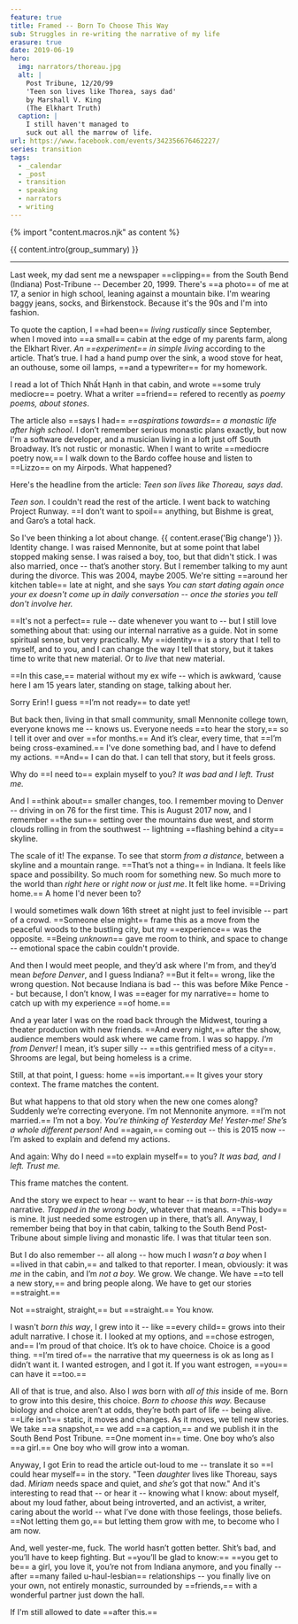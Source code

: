 ```yaml
---
feature: true
title: Framed -- Born To Choose This Way
sub: Struggles in re-writing the narrative of my life
erasure: true
date: 2019-06-19
hero:
  img: narrators/thoreau.jpg
  alt: |
    Post Tribune, 12/20/99
    'Teen son lives like Thorea, says dad'
    by Marshall V. King
    (The Elkhart Truth)
  caption: |
    I still haven't managed to
    suck out all the marrow of life.
url: https://www.facebook.com/events/342356676462227/
series: transition
tags:
  - _calendar
  - _post
  - transition
  - speaking
  - narrators
  - writing
---
```

{% import "content.macros.njk" as content %}

{{ content.intro(group_summary) }}

---

Last week,
my dad sent me a newspaper ==clipping==
from the South Bend (Indiana) Post-Tribune --
December 20, 1999.
There's ==a photo== of me at 17,
a senior in high school,
leaning against a mountain bike.
I'm wearing baggy jeans,
socks,
and Birkenstock.
Because it's the 90s
and I'm into fashion.

To quote the caption,
I ==had been== *living rustically* since September,
when I moved into ==a small== cabin
at the edge of my parents farm,
along the Elkhart River.
*An ==experiment== in simple living*
according to the article.
That’s true.
I had a hand pump over the sink,
a wood stove for heat,
an outhouse,
some oil lamps,
==and a typewriter== for my homework.

I read a lot of Thích Nhất Hạnh in that cabin,
and wrote ==some truly mediocre== poetry.
What a writer ==friend== refered to recently as
*poemy poems, about stones*.

The article also ==says I had==
*==aspirations towards== a monastic life after high school*.
I don’t remember serious monastic plans exactly,
but now I'm a software developer,
and a musician living in a loft
just off South Broadway.
It’s not rustic or monastic.
When I want to write ==mediocre poetry now,==
I walk down to the Bardo coffee house
and listen to ==Lizzo== on my Airpods.
What happened?

Here's the headline from the article:
*Teen son lives like Thoreau, says dad*.

*Teen son*.
I couldn't read the rest of the article.
I went back to watching Project Runway.
==I don’t want to spoil== anything,
but Bishme is great,
and Garo’s a total hack.

So I've been thinking a lot about change.
{{ content.erase('Big change') }}.
Identity change.
I was raised Mennonite,
but at some point that label stopped making sense.
I was raised a boy, too,
but that didn't stick.
I was also married, once --
that’s another story.
But I remember talking to my aunt during the divorce.
This was 2004, maybe 2005.
We're sitting ==around her kitchen table== late at night,
and she says
*You can start dating again
once your ex doesn't come up in daily conversation --
once the stories you tell don't involve her.*

==It's not a perfect== rule --
date whenever you want to --
but I still love something about that:
using our internal narrative as a guide.
Not in some spiritual sense, but very practically.
My ==identity== is a story that I tell to myself,
and to you,
and I can change the way I tell that story,
but it takes time to write that new material.
Or to *live* that new material.

==In this case,==
material without my ex wife --
which is awkward,
‘cause here I am 15 years later,
standing on stage,
talking about her.

Sorry Erin!
I guess ==I’m not ready== to date yet!

But back then,
living in that small community,
small Mennonite college town,
everyone knows me --
knows us.
Everyone needs ==to hear the story,==
so I tell it over and over ==for months.==
And it’s clear,
every time,
that ==I’m being cross-examined.==
I've done something bad,
and I have to defend my actions.
==And== I can do that.
I can tell that story,
but it feels gross.

Why do ==I need to== explain myself to you?
*It was bad and I left.
Trust me.*

And I ==think about== smaller changes, too.
I remember moving to Denver --
driving in on 76 for the first time.
This is August 2017 now,
and I remember ==the sun== setting over the mountains due west,
and storm clouds rolling in from the southwest --
lightning ==flashing behind a city== skyline.

The scale of it!
The expanse.
To see that storm *from a distance*,
between a skyline and a mountain range.
==That’s not a thing== in Indiana.
It feels like space and possibility.
So much room for something new.
So much more to the world than *right here* or *right now* or *just me*.
It felt like home.
==Driving home.==
A home I'd never been to?

I would sometimes walk down 16th street at night
just to feel invisible -- part of a crowd.
==Someone else might== frame this
as a move from the peaceful woods
to the bustling city,
but my ==experience== was the opposite.
==Being *unknown*== gave me room to think,
and space to change --
emotional space the cabin couldn't provide.

And then I would meet people,
and they’d ask where I'm from,
and they’d mean *before Denver*,
and I guess Indiana?
==But it felt== wrong, like the wrong question.
Not because Indiana is bad --
this was before Mike Pence --
but because, I don’t know,
I was ==eager for my narrative== home
to catch up with my experience ==of home.==

And a year later
I was on the road back through the Midwest,
touring a theater production with new friends.
==And every night,==
after the show,
audience members would ask where we came from.
I was so happy.
*I'm from Denver!*
I mean, it’s super silly --
==this gentrified mess of a city==.
Shrooms are legal, but being homeless is a crime.

Still, at that point, I guess:
home ==is important.==
It gives your story context.
The frame matches the content.

But what happens to that old story
when the new one comes along?
Suddenly we’re correcting everyone.
I’m not Mennonite anymore.
==I’m not married.==
I’m not a boy.
*You're thinking of Yesterday Me!
Yester-me!
She’s a whole different person!*
And ==again,== coming out --
this is 2015 now --
I’m asked to explain and defend my actions.

And again:
Why do I need ==to explain myself== to you?
*It was bad, and I left. Trust me.*

This frame matches the content.

And the story we expect to hear --
want to hear --
is that *born-this-way* narrative.
*Trapped in the wrong body*,
whatever that means.
==This body== is mine.
It just needed some estrogen up in there,
that’s all.
Anyway, I remember being that boy in that cabin,
talking to the South Bend Post-Tribune
about simple living and monastic life.
I was that titular teen son.

But I do also remember --
all along --
how much I *wasn't a boy*
when I ==lived in that cabin,==
and talked to that reporter.
I mean, obviously:
it was *me* in the cabin,
and I’m *not a boy*.
We grow.
We change.
We have ==to tell a new story,==
and bring people along.
We have to get our stories ==straight.==

Not ==straight, straight,== but ==straight.== You know.

I wasn't *born this way*,
I grew into it --
like ==every child== grows into their adult narrative.
I chose it.
I looked at my options,
and ==chose estrogen,
and== I’m proud of that choice.
It’s ok to have choice.
Choice is a good thing.
==I’m tired of== the narrative that my queerness is ok
as long as I didn’t want it.
I wanted estrogen, and I got it.
If you want estrogen,
==you== can have it ==too.==

All of that is true, and also.
Also I *was* born with *all of this* inside of me.
Born to grow into this desire, this choice.
*Born to choose this way.*
Because biology and choice aren’t at odds,
they’re both part of life -- being alive.
==Life isn’t== static, it moves and changes.
As it moves, we tell new stories.
We take ==a snapshot,==
we add ==a caption,==
and we publish it in the South Bend Post Tribune.
==One moment in== time.
One boy who’s also ==a girl.==
One boy who will grow into a woman.

Anyway,
I got Erin to read the article out-loud to me --
translate it so ==I could hear myself== in the story.
"Teen *daughter* lives like Thoreau, says dad.
*Miriam* needs space and quiet,
and *she’s* got that now."
And it's interesting to read that --
or hear it --
knowing what I know:
about myself,
about my loud father,
about being introverted,
and an activist,
a writer,
caring about the world --
what I’ve done with those feelings,
those beliefs.
==Not letting them go,==
but letting them grow with me,
to become who I am now.

And, well yester-me, fuck.
The world hasn’t gotten better.
Shit’s bad, and you’ll have to keep fighting.
But ==you’ll be glad to know:==
==you get to be== a girl,
you love it,
you’re not from Indiana anymore,
and you finally --
after ==many failed u-haul-lesbian== relationships --
you finally live on your own,
not entirely monastic,
surrounded by ==friends,==
with a wonderful partner just down the hall.

If I'm still allowed to date ==after this.==
